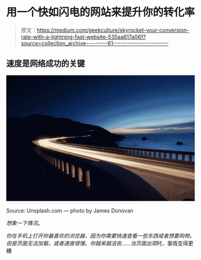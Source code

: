 # 用一个快如闪电的网站来提升你的转化率

> 原文：<https://medium.com/geekculture/skyrocket-your-conversion-rate-with-a-lightning-fast-website-535aa617a061?source=collection_archive---------61----------------------->

## 速度是网络成功的关键

![](img/6333e75f66de6bf62f5090c6448b5961.png)

Source: Unsplash.com — photo by James Donovan

*想象一下情况*。

*你在手机上打开你最喜欢的浏览器，因为你需要快速查看一些东西或者想要购物。但是页面无法加载，或者速度很慢。你越来越沮丧……当页面出现*时，事情变得更糟